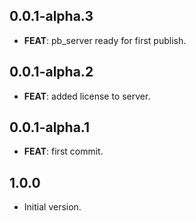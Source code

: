 ## 0.0.1-alpha.3

 - **FEAT**: pb_server ready for first publish.

## 0.0.1-alpha.2

 - **FEAT**: added license to server.

## 0.0.1-alpha.1

 - **FEAT**: first commit.

## 1.0.0

- Initial version.
